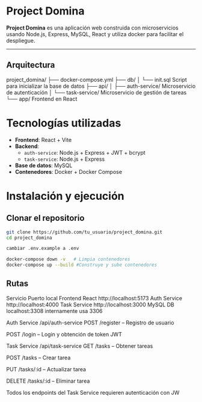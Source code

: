 # Project Domina 

**Project Domina** es una aplicación web construida con microservicios usando  Node.js, Express, MySQL, React y utiliza docker  para facilitar el despliegue.

---

## Arquitectura

project_domina/
├── docker-compose.yml
├── db/
│ └── init.sql  Script para inicializar la base de datos
├── api/
│ ├── auth-service/  Microservicio de autenticación
│ └── task-service/  Microservicio de gestión de tareas
└── app/  Frontend en React


# Tecnologías utilizadas

- **Frontend**: React + Vite
- **Backend**:
  - `auth-service`: Node.js + Express + JWT + bcrypt
  - `task-service`: Node.js + Express
- **Base de datos**: MySQL
- **Contenedores**: Docker + Docker Compose

# Instalación y ejecución

##  Clonar el repositorio

```bash
git clone https://github.com/tu_usuario/project_domina.git
cd project_domina

cambiar .env.example a .env

docker-compose down -v   # Limpia contenedores 
docker-compose up --build #Construye y sube contenedores

```
## Rutas 
Servicio	Puerto local
Frontend React	http://localhost:5173
Auth Service	http://localhost:4000
Task Service	http://localhost:3000
MySQL DB	localhost:3308 internamente usa 3306

Auth Service /api/auth-service
POST /register – Registro de usuario

POST /login – Login y obtención de token JWT

Task Service /api/task-service
GET /tasks – Obtener tareas

POST /tasks – Crear tarea

PUT /tasks/:id – Actualizar tarea

DELETE /tasks/:id – Eliminar tarea

Todos los endpoints del Task Service requieren autenticación con JW